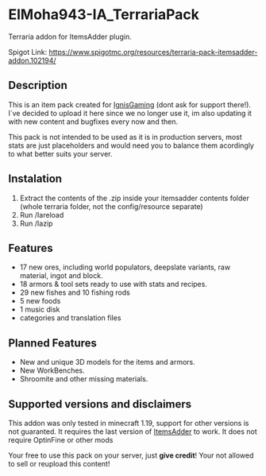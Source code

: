 # ElMoha943-IA_TerrariaPack
Terraria addon for ItemsAdder plugin.

Spigot Link: https://www.spigotmc.org/resources/terraria-pack-itemsadder-addon.102194/

## Description

This is an item pack created for [IgnisGaming](https://discord.gg/VBcutsQZh3) (dont ask for support there!). I`ve decided to upload it here since we no longer use it, im also updating it with new content and bugfixes every now and then.

This pack is not intended to be used as it is in production servers, most stats are just placeholders and would need you to balance them acordingly to what better suits your server.

## Instalation

1. Extract the contents of the .zip inside your itemsadder contents folder (whole terraria folder, not the config/resource separate)
2. Run /Iareload
3. Run /Iazip

## Features

   * 17 new ores, including world populators, deepslate variants, raw material, ingot and block.
   * 18 armors & tool sets ready to use with stats and recipes.
   * 29 new fishes and 10 fishing rods
   * 5 new foods
   * 1 music disk
   * categories and translation files


## Planned Features

* New and unique 3D models for the items and armors.
* New WorkBenches.
* Shroomite and other missing materials.

## Supported versions and disclaimers

This addon was only tested in minecraft 1.19, support for other versions is not guaranted. It requires the last version of [ItemsAdder](https://www.spigotmc.org/resources/%E2%9C%A8itemsadder%E2%AD%90emotes-mobs-items-armors-hud-gui-emojis-blocks-wings-hats-liquids.73355/) to work. It does not require OptinFine or other mods

Your free to use this pack on your server, just **give credit**! Your not allowed to sell or reupload this content! 
